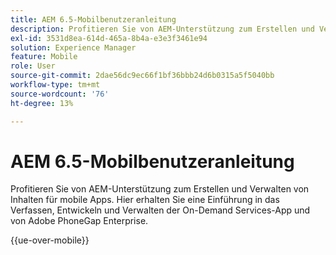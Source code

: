 ```yaml
---
title: AEM 6.5-Mobilbenutzeranleitung
description: Profitieren Sie von AEM-Unterstützung zum Erstellen und Verwalten von Inhalten für mobile Apps. Hier erhalten Sie eine Einführung in das Verfassen, Entwickeln und Verwalten der On-Demand Services-App und von Adobe PhoneGap Enterprise.
exl-id: 3531d8ea-614d-465a-8b4a-e3e3f3461e94
solution: Experience Manager
feature: Mobile
role: User
source-git-commit: 2dae56dc9ec66f1bf36bbb24d6b0315a5f5040bb
workflow-type: tm+mt
source-wordcount: '76'
ht-degree: 13%

---
```



# AEM 6.5-Mobilbenutzeranleitung

Profitieren Sie von AEM-Unterstützung zum Erstellen und Verwalten von Inhalten für mobile Apps. Hier erhalten Sie eine Einführung in das Verfassen, Entwickeln und Verwalten der On-Demand Services-App und von Adobe PhoneGap Enterprise.

{{ue-over-mobile}}